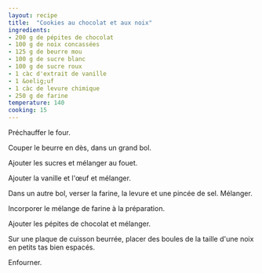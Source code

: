 ```yaml
---
layout: recipe
title:  "Cookies au chocolat et aux noix"
ingredients:
- 200 g de pépites de chocolat
- 100 g de noix concassées
- 125 g de beurre mou
- 100 g de sucre blanc
- 100 g de sucre roux
- 1 càc d'extrait de vanille
- 1 &oelig;uf
- 1 càc de levure chimique
- 250 g de farine
temperature: 140
cooking: 15
---
```


Préchauffer le four.

Couper le beurre en dès, dans un grand bol.

Ajouter les sucres et mélanger au fouet.

Ajouter la vanille et l'&oelig;uf et mélanger.

Dans un autre bol, verser la farine, la levure et une pincée de sel. Mélanger.

Incorporer le mélange de farine à la préparation.

Ajouter les pépites de chocolat et mélanger.

Sur une plaque de cuisson beurrée, placer des boules de la taille d'une noix en petits tas bien espacés.

Enfourner.
